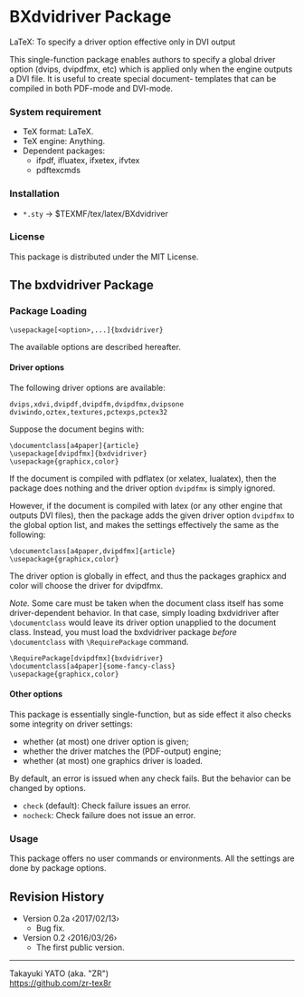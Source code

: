 BXdvidriver Package
===================

LaTeX: To specify a driver option effective only in DVI output

This single-function package enables authors to specify a global
driver option (dvips, dvipdfmx, etc) which is applied only when the
engine outputs a DVI file. It is useful to create special document-
templates that can be compiled in both PDF-mode and DVI-mode.

### System requirement

  * TeX format: LaTeX.
  * TeX engine: Anything.
  * Dependent packages:
      - ifpdf, ifluatex, ifxetex, ifvtex
      - pdftexcmds

### Installation

  - `*.sty` → $TEXMF/tex/latex/BXdvidriver

### License

This package is distributed under the MIT License.

The bxdvidriver Package
-----------------------

### Package Loading

    \usepackage[<option>,...]{bxdvidriver}

The available options are described hereafter.

#### Driver options

The following driver options are available:

    dvips,xdvi,dvipdf,dvipdfm,dvipdfmx,dvipsone
    dviwindo,oztex,textures,pctexps,pctex32

Suppose the document begins with:

    \documentclass[a4paper]{article}
    \usepackage[dvipdfmx]{bxdvidriver}
    \usepackage{graphicx,color}

If the document is compiled with pdflatex (or xelatex, lualatex), then
the package does nothing and the driver option `dvipdfmx` is simply
ignored.

However, if the document is compiled with latex (or any other engine
that outputs DVI files), then the package adds the given driver option
`dvipdfmx` to the global option list, and makes the settings effectively
the same as the following:

    \documentclass[a4paper,dvipdfmx]{article}
    \usepackage{graphicx,color}

The driver option is globally in effect, and thus the packages graphicx
and color will choose the driver for dvipdfmx.

*Note.* Some care must be taken when the document class itself has some
driver-dependent behavior. In that case, simply loading bxdvidriver
after `\documentclass` would leave its driver option unapplied to the
document class. Instead, you must load the bxdvidriver package *before*
`\documentclass` with `\RequirePackage` command.

    \RequirePackage[dvipdfmx]{bxdvidriver}
    \documentclass[a4paper]{some-fancy-class}
    \usepackage{graphicx,color}

#### Other options

This package is essentially single-function, but as side effect it also
checks some integrity on driver settings:

  * whether (at most) one driver option is given;
  * whether the driver matches the (PDF-output) engine;
  * whether (at most) one graphics driver is loaded.

By default, an error is issued when any check fails. But the behavior
can be changed by options.

  * `check` (default): Check failure issues an error.
  * `nocheck`: Check failure does not issue an error.

### Usage

This package offers no user commands or environments. All the settings
are done by package options.

Revision History
----------------

  * Version 0.2a ‹2017/02/13›
      - Bug fix.
  * Version 0.2  ‹2016/03/26›
      - The first public version.

--------------------
Takayuki YATO (aka. "ZR")  
https://github.com/zr-tex8r
